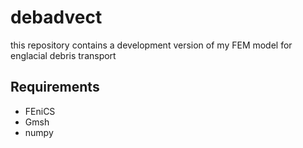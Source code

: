 # debadvect
this repository contains a development version of my FEM model for englacial debris transport

## Requirements
* FEniCS
* Gmsh
* numpy
